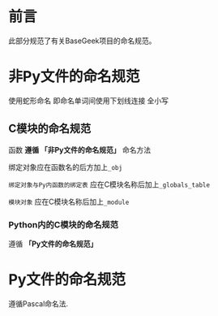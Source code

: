 # 前言

此部分规范了有关BaseGeek项目的命名规范。

# 非Py文件的命名规范

使用蛇形命名 即命名单词间使用下划线连接 全小写

## C模块的命名规范

函数 **遵循 「非Py文件的命名规范」** 命名方法

绑定对象应在函数名的后方加上`_obj`

`绑定对象与Py内函数的绑定表` 应在C模块名称后加上`_globals_table`

`模块对象` 应在C模块名称后加上`_module`

### Python内的C模块的命名规范

遵循 **「Py文件的命名规范」**

# Py文件的命名规范

遵循Pascal命名法.
